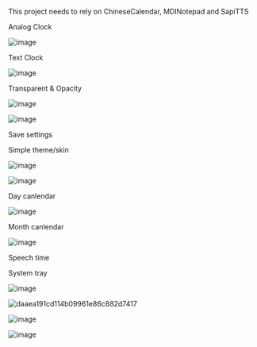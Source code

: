 This project needs to rely on ChineseCalendar, MDINotepad and SapiTTS

Analog Clock

![image](https://github.com/chunmingwang/gdipClock/assets/35757455/ea5b800e-0365-4201-a5d8-0699cdddcc6c)

Text Clock

![image](https://github.com/chunmingwang/gdipClock/assets/35757455/0496775b-64bb-4e3e-8013-2392bece15aa)

Transparent & Opacity

![image](https://github.com/chunmingwang/gdipClock/assets/35757455/ebadccad-de14-4273-8028-6403db9e8311)

![image](https://github.com/chunmingwang/gdipClock/assets/35757455/1bf552dd-4912-4c7a-bcc2-3d573defaf37)

Save settings

Simple theme/skin

![image](https://github.com/chunmingwang/gdipClock/assets/35757455/be13f1b1-40ff-479a-bc5b-a665b72d1d7e)

![image](https://github.com/chunmingwang/gdipClock/assets/35757455/7f7e79e8-baa0-42f5-88fe-8ee2cdca40fc)

Day canlendar

![image](https://github.com/chunmingwang/gdipClock/assets/35757455/0f5be147-2926-485f-89a9-f101183443d8)

Month canlendar

![image](https://github.com/chunmingwang/gdipClock/assets/35757455/f491f3de-a59b-4834-af82-6569993da9c4)

Speech time

System tray

![image](https://github.com/chunmingwang/gdipClock/assets/35757455/79295999-bdfc-4110-a93d-a7bac928b08e)

![daaea191cd114b09961e86c882d7417](https://github.com/chunmingwang/gdipClock/assets/35757455/1f45c296-26ec-4705-bfae-273258c328ee)

![image](https://github.com/chunmingwang/gdipClock/assets/35757455/e3c045fd-b312-4a15-96cd-18cfc431a62a)

![image](https://github.com/chunmingwang/gdipClock/assets/35757455/5942eb62-47ed-4ba6-8ba7-4baa8c924f21)


